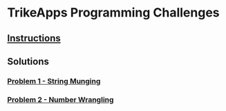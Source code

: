 # TrikeApps Programming Challenges

## [Instructions](./Instructions.md)

## Solutions

### [Problem 1 - String Munging](./string_mungling/README.md)

### [Problem 2 - Number Wrangling](./number_wrangling/README.md)
